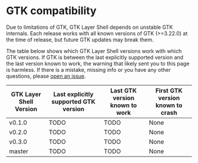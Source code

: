 # GTK compatibility
Due to limitations of GTK, GTK Layer Shell depends on unstable GTK internals. Each release works with all known versions of GTK (>=3.22.0) at the time of release, but future GTK updates may break them.

The table below shows which GTK Layer Shell versions work with which GTK versions. If GTK is between the last explicitly supported version and the last version known to work, the warning that likely sent you to this page is harmless. If there is a mistake, missing info or you have any other questions, please [open an issue](https://github.com/wmww/gtk-layer-shell/issues).

| GTK Layer Shell Version | Last explicitly supported GTK version | Last GTK version known to work | First GTK version known to crash |
|---|---|---|---|
| v0.1.0 | TODO | TODO | None |
| v0.2.0 | TODO | TODO | None |
| v0.3.0 | TODO | TODO | None |
| master | TODO | TODO | None |
